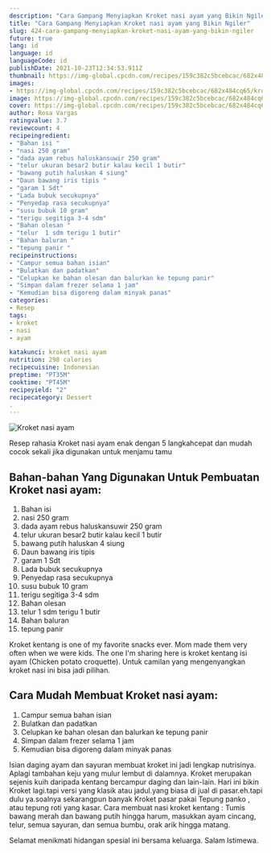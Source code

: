```yaml
---
description: "Cara Gampang Menyiapkan Kroket nasi ayam yang Bikin Ngiler"
title: "Cara Gampang Menyiapkan Kroket nasi ayam yang Bikin Ngiler"
slug: 424-cara-gampang-menyiapkan-kroket-nasi-ayam-yang-bikin-ngiler
future: true
lang: id
language: id
languageCode: id
publishDate: 2021-10-23T12:34:53.911Z 
thumbnail: https://img-global.cpcdn.com/recipes/159c382c5bcebcac/682x484cq65/kroket-nasi-ayam-foto-resep-utama.png
images:
- https://img-global.cpcdn.com/recipes/159c382c5bcebcac/682x484cq65/kroket-nasi-ayam-foto-resep-utama.png
image: https://img-global.cpcdn.com/recipes/159c382c5bcebcac/682x484cq65/kroket-nasi-ayam-foto-resep-utama.png
cover: https://img-global.cpcdn.com/recipes/159c382c5bcebcac/682x484cq65/kroket-nasi-ayam-foto-resep-utama.png
author: Rosa Vargas
ratingvalue: 3.7
reviewcount: 4
recipeingredient:
- "Bahan isi "
- "nasi 250 gram"
- "dada ayam rebus haluskansuwir 250 gram"
- "telur ukuran besar2 butir kalau kecil 1 butir"
- "bawang putih haluskan 4 siung"
- "Daun bawang iris tipis "
- "garam 1 Sdt"
- "Lada bubuk secukupnya"
- "Penyedap rasa secukupnya"
- "susu bubuk 10 gram"
- "terigu segitiga 3-4 sdm"
- "Bahan olesan "
- "telur  1 sdm terigu 1 butir"
- "Bahan baluran "
- "tepung panir "
recipeinstructions:
- "Campur semua bahan isian"
- "Bulatkan dan padatkan"
- "Celupkan ke bahan olesan dan balurkan ke tepung panir"
- "Simpan dalam frezer selama 1 jam"
- "Kemudian bisa digoreng dalam minyak panas"
categories:
- Resep
tags:
- kroket
- nasi
- ayam

katakunci: kroket nasi ayam 
nutrition: 298 calories
recipecuisine: Indonesian
preptime: "PT35M"
cooktime: "PT45M"
recipeyield: "2"
recipecategory: Dessert
. 
---
```



![Kroket nasi ayam](https://img-global.cpcdn.com/recipes/159c382c5bcebcac/682x484cq65/kroket-nasi-ayam-foto-resep-utama.png)

Resep rahasia Kroket nasi ayam  enak dengan 5 langkahcepat dan mudah cocok sekali jika digunakan untuk menjamu tamu

<!--inarticleads1-->

## Bahan-bahan Yang Digunakan Untuk Pembuatan Kroket nasi ayam:

1. Bahan isi 
1. nasi 250 gram
1. dada ayam rebus haluskansuwir 250 gram
1. telur ukuran besar2 butir kalau kecil 1 butir
1. bawang putih haluskan 4 siung
1. Daun bawang iris tipis 
1. garam 1 Sdt
1. Lada bubuk secukupnya
1. Penyedap rasa secukupnya
1. susu bubuk 10 gram
1. terigu segitiga 3-4 sdm
1. Bahan olesan 
1. telur  1 sdm terigu 1 butir
1. Bahan baluran 
1. tepung panir 

Kroket kentang is one of my favorite snacks ever. Mom made them very often when we were kids. The one I&#39;m sharing here is kroket kentang isi ayam (Chicken potato croquette). Untuk camilan yang mengenyangkan kroket nasi ini bisa jadi pilihan. 

<!--inarticleads2-->

## Cara Mudah Membuat Kroket nasi ayam:

1. Campur semua bahan isian
1. Bulatkan dan padatkan
1. Celupkan ke bahan olesan dan balurkan ke tepung panir
1. Simpan dalam frezer selama 1 jam
1. Kemudian bisa digoreng dalam minyak panas


Isian daging ayam dan sayuran membuat kroket ini jadi lengkap nutrisinya. Aplagi tambahan keju yang mulur lembut di dalamnya. Kroket merupakan sejenis kuih daripada kentang bercampur daging dan lain-lain. Hari ini bikin Kroket lagi.tapi versi yang klasik atau jadul.yang biasa di jual di pasar.eh.tapi dulu ya.soalnya sekarangpun banyak Kroket pasar pakai Tepung panko , atau tepung roti yang kasar. Cara membuat nasi kroket kentang : Tumis bawang merah dan bawang putih hingga harum, masukkan ayam cincang, telur, semua sayuran, dan semua bumbu, orak arik hingga matang. 

Selamat menikmati hidangan spesial ini bersama keluarga. Salam Istimewa.
